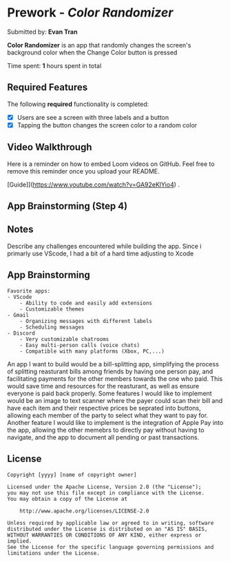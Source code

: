 
# Prework - *Color Randomizer*

Submitted by: **Evan Tran**

**Color Randomizer** is an app that randomly changes the screen's background color when the Change Color button is pressed   

Time spent: **1** hours spent in total

## Required Features

The following **required** functionality is completed:

- [X] Users are see a screen with three labels and a button
- [X] Tapping the button changes the screen color to a random color
 
## Video Walkthrough

Here is a reminder on how to embed Loom videos on GitHub. Feel free to remove this reminder once you upload your README. 

[Guide]](https://www.youtube.com/watch?v=GA92eKlYio4) .

## App Brainstorming (Step 4)

## Notes

Describe any challenges encountered while building the app.
Since i primarly use VScode, I had a bit of a hard time adjusting to Xcode

## App Brainstorming
    Favorite apps:
    - VScode
        - Ability to code and easily add extensions
        - Customizable themes 
    - Gmail
        - Organizing messages with different labels
        - Scheduling messages
    - Discord
        - Very customizable chatrooms
        - Easy multi-person calls (voice chats)
        - Compatible with many platforms (Xbox, PC,...)

An app I want to build would be a bill-splitting app, simplifying the process of 
splitting reasturant bills among friends by having one person pay, and facilitating 
payments for the other members towards the one who paid. This would save time and 
resources for the reasturant, as well as ensure everyone is paid back properly. Some features I would like to implement would be an image to text scanner where the payer could scan their bill and have each item and their respective prices be seprated into buttons, allowing each member of the party to select what they want to pay for. Another feature I would like to implement is the integration of Apple Pay into the app, allowing the other memebrs to directly pay without having to navigate, and the app to document all pending or past transactions.  


## License

    Copyright [yyyy] [name of copyright owner]

    Licensed under the Apache License, Version 2.0 (the "License");
    you may not use this file except in compliance with the License.
    You may obtain a copy of the License at

        http://www.apache.org/licenses/LICENSE-2.0

    Unless required by applicable law or agreed to in writing, software
    distributed under the License is distributed on an "AS IS" BASIS,
    WITHOUT WARRANTIES OR CONDITIONS OF ANY KIND, either express or implied.
    See the License for the specific language governing permissions and
    limitations under the License.
